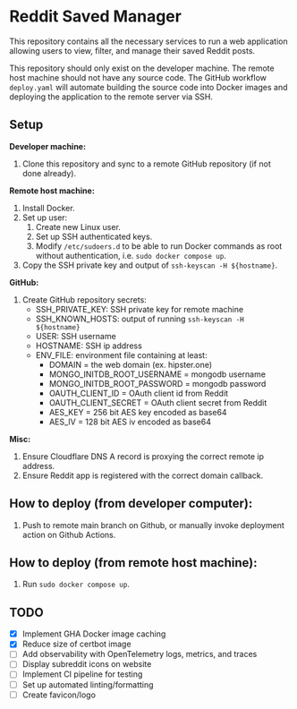 # Reddit Saved Manager

This repository contains all the necessary services to run a web application allowing users to view, filter, and manage their saved Reddit posts.

This repository should only exist on the developer machine. The remote host machine should not have any source code. The GitHub workflow `deploy.yaml` will automate building the source code into Docker images and deploying the application to the remote server via SSH.

## Setup
**Developer machine:**
1. Clone this repository and sync to a remote GitHub repository (if not done already).

**Remote host machine:**
1. Install Docker.
2. Set up user:
    1. Create new Linux user.
    2. Set up SSH authenticated keys.
    3. Modify `/etc/sudoers.d` to be able to run Docker commands as root without authentication, i.e. `sudo docker compose up`.
3. Copy the SSH private key and output of `ssh-keyscan -H ${hostname}`.

**GitHub:**
1. Create GitHub repository secrets:
    - SSH_PRIVATE_KEY: SSH private key for remote machine
    - SSH_KNOWN_HOSTS: output of running `ssh-keyscan -H ${hostname}`
    - USER: SSH username
    - HOSTNAME: SSH ip address
    - ENV_FILE: environment file containing at least:
        - DOMAIN = the web domain (ex. hipster.one)
        - MONGO_INITDB_ROOT_USERNAME = mongodb username
        - MONGO_INITDB_ROOT_PASSWORD = mongodb password
        - OAUTH_CLIENT_ID = OAuth client id from Reddit
        - OAUTH_CLIENT_SECRET = OAuth client secret from Reddit
        - AES_KEY = 256 bit AES key encoded as base64
        - AES_IV = 128 bit AES iv encoded as base64

**Misc:**
1. Ensure Cloudflare DNS A record is proxying the correct remote ip address.
2. Ensure Reddit app is registered with the correct domain callback.

## How to deploy (from developer computer):
1. Push to remote main branch on Github, or manually invoke deployment action on Github Actions.

## How to deploy (from remote host machine):
1. Run `sudo docker compose up`.

## TODO
- [x] Implement GHA Docker image caching
- [x] Reduce size of certbot image
- [ ] Add observability with OpenTelemetry logs, metrics, and traces
- [ ] Display subreddit icons on website
- [ ] Implement CI pipeline for testing
- [ ] Set up automated linting/formatting
- [ ] Create favicon/logo
